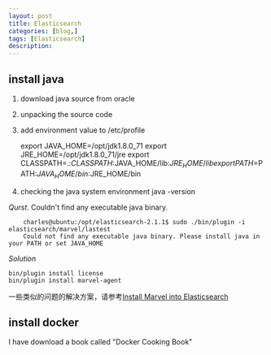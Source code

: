 ```yaml
---
layout: post
title: Elasticsearch
categories: [blog,]
tags: [Elasticsearch]
description: 
---
```



## install java
1. download java source from oracle
2. unpacking the source code
3. add environment value to /etc/profile 

    export JAVA_HOME=/opt/jdk1.8.0_71
    export JRE_HOME=/opt/jdk1.8.0_71/jre
    export CLASSPATH=.:$CLASSPATH:$JAVA_HOME/lib:$JRE_HOME/lib
    export PATH=$PATH:$JAVA_HOME/bin:$JRE_HOME/bin

4. checking the java system environment 
    java -version

*Qurst*. Couldn't find any executable java binary.
```
    charles@ubuntu:/opt/elasticsearch-2.1.1$ sudo ./bin/plugin -i elasticsearch/marvel/lastest
    Could not find any executable java binary. Please install java in your PATH or set JAVA_HOME
```
*Solution*

    bin/plugin install license
    bin/plugin install marvel-agent
一些类似的问题的解决方案，请参考[Install Marvel into Elasticsearch](http://stackoverflow.com/questions/23604868/install-marvel-plugin-for-elasticsearch)

## install docker
I have download a book called "Docker Cooking Book"